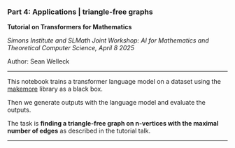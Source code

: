 ### Part 4: Applications | triangle-free graphs

**Tutorial on Transformers for Mathematics**

*Simons Institute and SLMath Joint Workshop: AI for Mathematics and Theoretical Computer Science, April 8 2025*

Author: Sean Welleck

------

This notebook trains a transformer language model on a dataset using the [makemore]() library as a black box. 

Then we generate outputs with the language model and evaluate the outputs.

The task is **finding a triangle-free graph on n-vertices with the maximal number of edges** as described in the tutorial talk.

------

